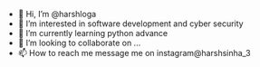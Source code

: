 - 👋 Hi, I’m @harshloga
- 👀 I’m interested in software development and cyber security
- 🌱 I’m currently learning python advance
- 💞️ I’m looking to collaborate on ...
- 📫 How to reach me message me on instagram@harshsinha_3

<!---
harshloga/harshloga is a ✨ special ✨ repository because its `README.md` (this file) appears on your GitHub profile.
You can click the Preview link to take a look at your changes.
--->
